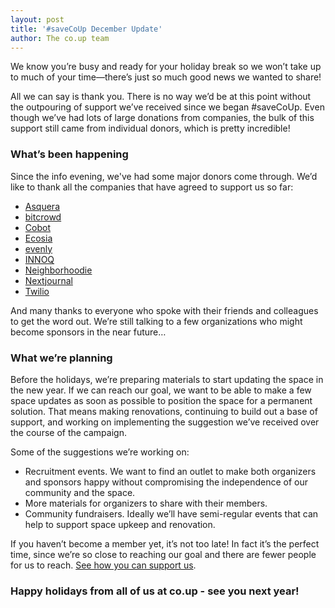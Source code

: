 ```yaml
---
layout: post
title: '#saveCoUp December Update'
author: The co.up team
---
```


We know you’re busy and ready for your holiday break so we won’t take up to much of your time—there’s just so much good news we wanted to share!

All we can say is thank you. There is no way we’d be at this point without the outpouring of support we’ve received since we began #saveCoUp. Even though we’ve had lots of large donations from companies, the bulk of this support still came from individual donors, which is pretty incredible!

### What’s been happening

Since the info evening, we've had some major donors come through. We’d like to thank all the companies that have agreed to support us so far:

- [Asquera](https://asquera.de/)
- [bitcrowd](https://bitcrowd.net/)
- [Cobot](https://www.cobot.me/)
- [Ecosia](https://www.ecosia.org/?c=en)
- [evenly](https://evenly.io/)
- [INNOQ](https://www.innoq.com/en/)
- [Neighborhoodie](https://neighbourhood.ie/)
- [Nextjournal](https://nextjournal.com/)
- [Twilio](https://www.twilio.com/)

And many thanks to everyone who spoke with their friends and colleagues to get the word out. We’re still talking to a few organizations who might become sponsors in the near future…

### What we’re planning

Before the holidays, we’re preparing materials to start updating the space in the new year. If we can reach our goal, we want to be able to make a few space updates as soon as possible to position the space for a permanent solution. That means making renovations, continuing to build out a base of support, and working on implementing the suggestion we’ve received over the course of the campaign.

Some of the suggestions we’re working on:

- Recruitment events. We want to find an outlet to make both organizers and sponsors happy without compromising the independence of our community and the space.
- More materials for organizers to share with their members.
- Community fundraisers. Ideally we’ll have semi-regular events that can help to support space upkeep and renovation.

If you haven’t become a member yet, it’s not too late! In fact it’s the perfect time, since we’re so close to reaching our goal and there are fewer people for us to reach. [See how you can support us](https://co-up.de/support-us/).

### Happy holidays from all of us at co.up - see you next year!
